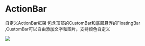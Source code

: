 # ActionBar
自定义ActionBar框架 包含顶部的CustomBar和底部悬浮的FloatingBar ,CustomBar可以自由添加文字和图片，支持颜色自定义

[![](https://www.jitpack.io/v/rendebiao/ActionBar.svg)](https://www.jitpack.io/#rendebiao/ActionBar)
